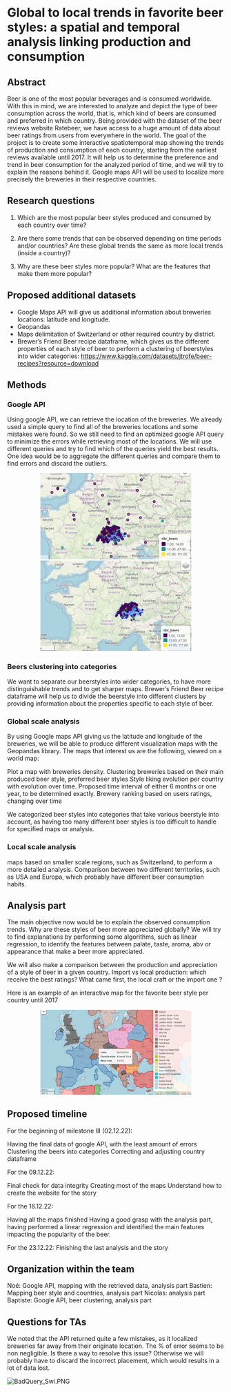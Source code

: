 # Global to local trends in favorite beer styles: a spatial and temporal analysis linking production and consumption

## Abstract

Beer is one of the most popular beverages and is consumed worldwide. With this in mind, we are interested to analyze and depict the type of beer consumption across the world,
that is, which kind of beers are consumed and preferred in which country. Being provided with the dataset of the beer reviews website Ratebeer, we have access to a huge amount of data about beer ratings from users from everywhere in the world. The goal of the project is to create some interactive spatiotemporal map showing the trends of production and consumption of each country, starting from the earliest reviews available until 2017. It will help us to determine the preference and trend in beer consumption for the analyzed period of time, and we will try to explain the reasons behind it. Google maps API will be used to localize more precisely the breweries in their respective countries.



## Research questions

1) Which are the most popular beer styles produced and consumed by each country over time? 

2) Are there some trends that can be observed depending on time periods and/or countries? Are these global trends the same as more local trends (inside a country)?

3) Why are these beer styles more popular? What are the features that make them more popular?

## Proposed additional datasets

- Google Maps API will give us additional information about breweries locations: latitude and longitude. 
- Geopandas
- Maps delimitation of Switzerland or other required country by district.
- Brewer’s Friend Beer recipe dataframe, which gives us the different properties of each style of beer to perform a clustering of beerstyles into wider categories: https://www.kaggle.com/datasets/jtrofe/beer-recipes?resource=download



## Methods

### Google API

Using google API, we can retrieve the location of the breweries. We already used a simple query to find all of the breweries locations and some mistakes were found. So we still need to find an optimized google API query to minimize the errors while retrieving most of the locations. We will use different queries and try to find which of the queries yield the best results. One idea would be to aggregate the different queries and compare them to find errors and discard the outliers.
<p align="center">
  <img src="Images/BadQuery_Swi.PNG" width="350" title="Bad Query">
  <img src="Images/BetterQuery_Swi.PNG" width="350" title="Better Query">
</p>

### Beers clustering into categories

We want to separate our beerstyles into wider categories, to have more distinguishable trends and to get sharper maps. Brewer’s Friend Beer recipe dataframe will help us to divide the beerstyle into different clusters by providing information about the properties specific to each style of beer.

### Global scale analysis

By using Google maps API giving us the latitude and longitude of the breweries, we will be able to produce different visualization maps with the Geopandas library. The maps that interest us are the following, viewed on a world map:

Plot a map with breweries density.
Clustering breweries based on their main produced beer style, preferred beer styles
Style liking evolution per country with evolution over time. Proposed time interval of either 6 months or one year, to be determined exactly.
Brewery ranking based on users ratings, changing over time

We categorized beer styles into categories that take various beerstyle into account, as having too many different beer styles is too difficult to handle for specified maps or analysis.

### Local scale analysis

maps based on smaller scale regions, such as Switzerland, to perform a more detailed analysis. 
Comparison between two different territories, such as USA and Europa, which probably have different beer consumption habits.



## Analysis part

The main objective now would be to explain the observed consumption trends. Why are these styles of beer more appreciated globally? We will try to find explanations by performing some algorithms, such as linear regression, to identify the features between palate, taste, aroma, abv or appearance that make a beer more appreciated.

We will also make a comparison between the production and appreciation of a style of beer in a given country. Import vs local production: which receive the best ratings? What came first, the local craft or the import one ?

Here is an example of an interactive map for the favorite beer style per country until 2017
<p align="center">
  <img src="Images/interactive_Beer_styles.png" width="350" title="Interactive Beer Map">
</p>


## Proposed timeline

For the beginning of milestone III (02.12.22):

Having the final data of google API, with the least amount of errors
Clustering the beers into categories
Correcting and adjusting country dataframe

For the 09.12.22:

Final check for data integrity
Creating most of the maps
Understand how to create the website for the story

For the 16.12.22: 

Having all the maps finished
Having a good grasp with the analysis part, having performed a linear regression and identified the main features impacting the popularity of the beer. 

For the 23.12.22: 
Finishing the last analysis and the story



## Organization within the team

Noé: Google API, mapping with the retrieved data, analysis part
Bastien: Mapping beer style and countries, analysis part
Nicolas: analysis part
Baptiste: Google API, beer clustering, analysis part



## Questions for TAs
 
We noted that the API returned quite a few mistakes, as it localized breweries far away from their originate location. The % of error seems to be non negligible. Is there a way to resolve this issue? Otherwise we will probably have to discard the incorrect placement, which would results in a lot of data lost.

![BadQuery_Swi.PNG](https://[your-copied-image-address](https://github.com/epfl-ada/ada-2022-project-sustainablepandas/blob/main/Images/BadQuery_Swi.PNG?raw=true))
